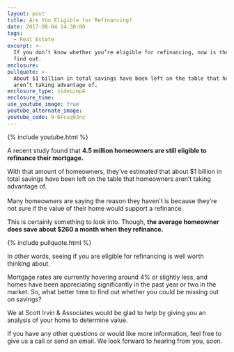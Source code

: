```yaml
---
layout: post
title: Are You Eligible for Refinancing?
date: 2017-08-04 14:30:00
tags:
  - Real Estate
excerpt: >-
  If you don’t know whether you’re eligible for refinancing, now is the time to
  find out.
enclosure:
pullquote: >-
  About $1 billion in total savings have been left on the table that homeowners
  aren’t taking advantage of.
enclosure_type: video/mp4
enclosure_time:
use_youtube_image: true
youtube_alternate_image:
youtube_code: 9-6Fcsq9Jnc
---
```



{% include youtube.html %}

A recent study found that **4.5 million homeowners are still eligible to refinance their mortgage.**

With that amount of homeowners, they’ve estimated that about $1 billion in total savings have been left on the table that homeowners aren’t taking advantage of.
<br>
<br>Many homeowners are saying the reason they haven’t is because they’re not sure if the value of their home would support a refinance.

This is certainly something to look into. Though, **the average homeowner does save about $260 a month when they refinance.**

{% include pullquote.html %}

In other words, seeing if you are eligible for refinancing is well worth thinking about.

Mortgage rates are currently hovering around 4% or slightly less, and homes have been appreciating significantly in the past year or two in the market. So, what better time to find out whether you could be missing out on savings?

We at Scott Irvin & Associates would be glad to help by giving you an analysis of your home to determine value.

If you have any other questions or would like more information, feel free to give us a call or send an email. We look forward to hearing from you, soon.